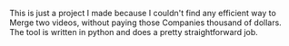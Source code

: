 This is just a project I made because I couldn't find any efficient way to Merge two videos, without paying those Companies thousand of dollars. The tool is written in python and does a pretty straightforward job.